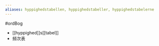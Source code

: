 ```yaml
---
aliases: hyppighedstabellen, hyppighedstabeller, hyppighedstabelerne
---
```

#ordBog 
- [[hyppighed]]s[[tabel]]
- 频次表